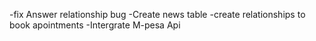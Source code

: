 -fix Answer relationship bug
-Create news table
-create relationships to book apointments
-Intergrate M-pesa Api
